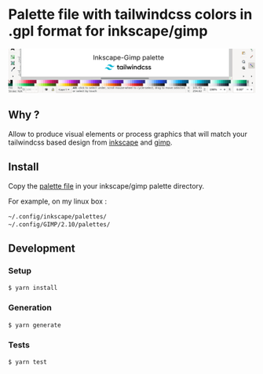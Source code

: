 # Palette file with tailwindcss colors in .gpl format for inkscape/gimp

![Screenshot of inkscape with the tailwind palette](https://raw.githubusercontent.com/kreako/inkscape-gimp-tailwindcss-palette/main/screenshot.png)

## Why ?

Allow to produce visual elements or process graphics that will match your tailwindcss based design from [inkscape](https://inkscape.org/) and [gimp](https://www.gimp.org/).

## Install

Copy the [palette file](https://raw.githubusercontent.com/kreako/inkscape-gimp-tailwindcss-palette/main/tailwind.gpl) in your inkscape/gimp palette directory.

For example, on my linux box :
```
~/.config/inkscape/palettes/
~/.config/GIMP/2.10/palettes/
```

## Development

### Setup

```
$ yarn install
```

### Generation

```
$ yarn generate
```

### Tests

```
$ yarn test
```
